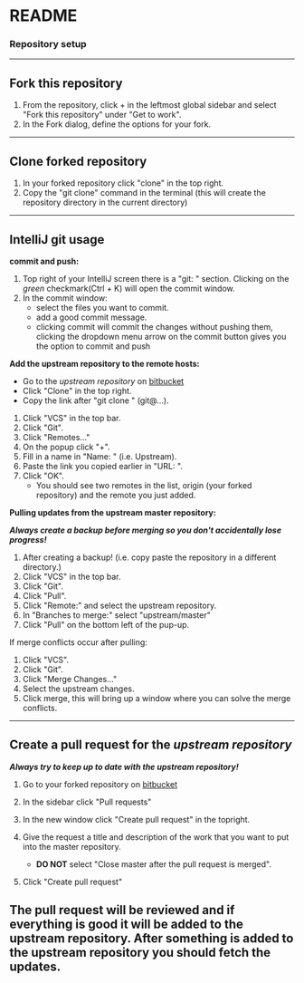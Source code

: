# README #

### Repository setup ###
---

## Fork this repository ##
1. From the repository, click + in the leftmost global sidebar and select "Fork this repository" under "Get to work".
2. In the Fork dialog, define the options for your fork.
---
## Clone forked repository ##
1. In your forked repository click "clone" in the top right.
2. Copy the "git clone" command in the terminal (this will create the repository directory in the current directory)
---
## IntelliJ git usage ##

**commit and push:**

1. Top right of your IntelliJ screen there is a "git: " section. Clicking on the _green_ checkmark(Ctrl + K) will open the commit window.
2. In the commit window:
	- select the files you want to commit.
	- add a good commit message.
	- clicking commit will commit the changes without pushing them, clicking the dropdown menu arrow on the commit button gives you the option to commit and push

**Add the upstream repository to the remote hosts:**

- Go to the _upstream repository_ on [bitbucket](bitbucket.org/)
- Click "Clone" in the top right.
- Copy the link after "git clone " (git@...).


1. Click "VCS" in the top bar.
2. Click "Git".
3. Click "Remotes..."
4. On the popup click "+".
5. Fill in a name in "Name: " (i.e. Upstream).
6. Paste the link you copied earlier in "URL: ".
7. Click "OK".
	- You should see two remotes in the list, origin (your forked repository) and the remote you just added.

**Pulling updates from the upstream master repository:**

***Always create a backup before merging so you don't accidentally lose progress!***

1. After creating a backup! (i.e. copy paste the repository in a different directory.)
2. Click "VCS" in the top bar.
3. Click "Git".
4. Click "Pull".
5. Click "Remote:" and select the upstream repository.
6. In "Branches to merge:" select "upstream/master"
7. Click "Pull" on the bottom left of the pup-up.

If merge conflicts occur after pulling:

1. Click "VCS".
2. Click "Git".
3. Click "Merge Changes..."
4. Select the upstream changes.
5. Click merge, this will bring up a window where you can solve the merge conflicts.

---
## Create a pull request for the _upstream repository_ ##

***Always try to keep up to date with the upstream repository!***

1. Go to your forked repository on [bitbucket](bitbucket.org/)
2. In the sidebar click "Pull requests"
3. In the new window click "Create pull request" in the topright.
4. Give the request a title and description of the work that you want to put into the master repository.
	+ **DO NOT** select "Close master after the pull request is merged".
	
5. Click "Create pull request"

The pull request will be reviewed and if everything is good it will be added to the upstream repository.
After something is added to the upstream repository you should fetch the updates.
---